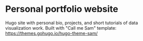 # Personal portfolio website 

Hugo site with personal bio, projects, and short tutorials of data visualization work. Built with "Call me Sam" template: https://themes.gohugo.io/hugo-theme-sam/
